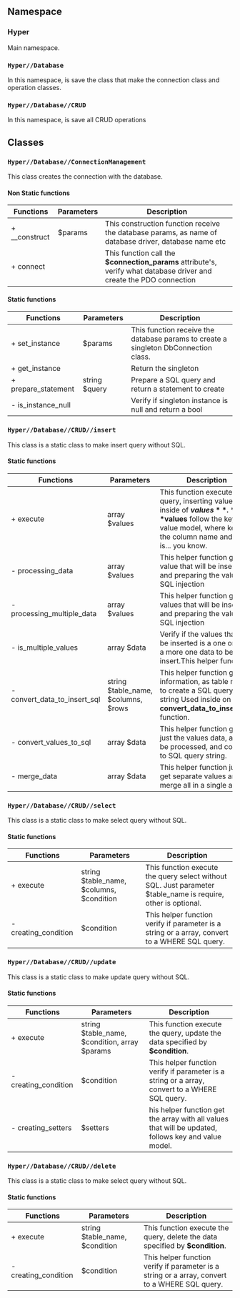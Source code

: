 
## Namespace

### Hyper

Main namespace.

### ```` Hyper//Database ````

In this namespace, is save the class that make the connection class and operation classes.

### ````Hyper//Database//CRUD````

In this namespace, is save all CRUD operations


## Classes

### ````Hyper//Database//ConnectionManagement````

This class creates the connection with the database.

#### Non Static functions

| Functions     | Parameters | Description                                                                                                          |
|---------------|------------|----------------------------------------------------------------------------------------------------------------------|
| + __construct | $params    | This construction function receive the database params, as name of database driver, database name etc                |
| + connect     |            | This function call the **$connection_params** attribute's, verify what database driver and create the PDO connection |

#### Static functions

| Functions           | Parameters    | Description                                                                         |
|---------------------|---------------|-------------------------------------------------------------------------------------|
| + set_instance      | $params       | This function receive the database params to create a singleton DbConnection class. |
| + get_instance      |               | Return the singleton                                                                |
| + prepare_statement | string $query | Prepare a SQL query and return a statement to create                                |
| - is_instance_null  |               | Verify if singleton instance is null and return a bool                              |



### ````Hyper//Database//CRUD//insert````

This class is a static class to make insert query without SQL.

#### Static functions

| Functions                    | Parameters                           | Description                                                                                                                                                                 |
|------------------------------|--------------------------------------|-----------------------------------------------------------------------------------------------------------------------------------------------------------------------------|
| + execute                    | array $values                        | This function execute the query, inserting values inside of **$values**. **$values** follow the key and value model, where key is the column name and value is... you know. |
| - processing_data            | array $values                        | This helper function get the value that will be inserted and preparing the value to SQL injection                                                                           |
| - processing_multiple_data   | array $values                        | This helper function get the values that will be inserted and preparing the values to SQL injection                                                                         |
| - is_multiple_values         | array $data                          | Verify if the values that will be inserted is a one or have a more one data to be insert.This helper function                                                               |
| - convert_data_to_insert_sql | string $table_name, $columns, $rows | This helper function get information, as table name, to create a SQL query string Used inside on **convert_data_to_insert_sql** function.                                  |
| - convert_values_to_sql      | array $data                          | This helper function get just the values data, after be processed, and convert to SQL query string.                                                                         |
| - merge_data                 | array $data                          | This helper function just get separate values and merge all in a single array.                                                                                              |



### ````Hyper//Database//CRUD//select````

This class is a static class to make select query without SQL.

#### Static functions

| Functions            | Parameters                                | Description                                                                                                   |
|----------------------|-------------------------------------------|---------------------------------------------------------------------------------------------------------------|
| + execute            | string $table_name, $columns, $condition | This function execute the query select without SQL. Just parameter $table_name is require, other is optional. |
| - creating_condition | $condition                                | This helper function verify if parameter is a string or a array, convert to a WHERE SQL query.                |



### ````Hyper//Database//CRUD//update````

This class is a static class to make update query without SQL.

#### Static functions

| Functions            | Parameters                                    | Description                                                                                          |
|----------------------|-----------------------------------------------|------------------------------------------------------------------------------------------------------|
| + execute            | string $table_name, $condition, array $params | This function execute the query, update the data specified by **$condition**.                        |
| - creating_condition | $condition                                    | This helper function verify if parameter is a string or a array, convert to a WHERE SQL query.       |
| - creating_setters   | $setters                                      | his helper function get the array with all values that will be updated, follows key and value model. |



### ````Hyper//Database//CRUD//delete````

This class is a static class to make select query without SQL.

#### Static functions

| Functions            | Parameters                     | Description                                                                                          |
|----------------------|--------------------------------|------------------------------------------------------------------------------------------------------|
| + execute            | string $table_name, $condition | This function execute the query, delete the data specified by **$condition**.                        |
| - creating_condition | $condition                     | This helper function verify if parameter is a string or a array, convert to a WHERE SQL query.       |